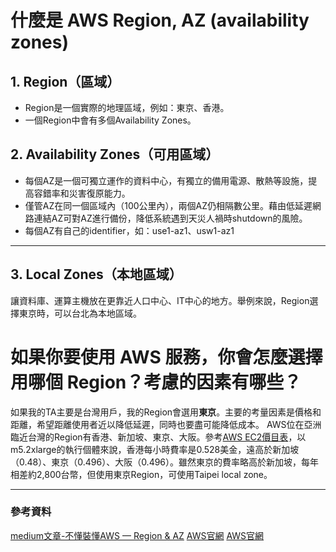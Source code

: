# 什麼是 AWS Region, AZ (availability zones)

## 1. Region（區域）
- Region是一個實際的地理區域，例如：東京、香港。
- 一個Region中會有多個Availability Zones。

## 2. Availability Zones（可用區域）
- 每個AZ是一個可獨立運作的資料中心，有獨立的備用電源、散熱等設施，提高容錯率和災害復原能力。
- 僅管AZ在同一個區域內（100公里內），兩個AZ仍相隔數公里。藉由低延遲網路連結AZ可對AZ進行備份，降低系統遇到天災人禍時shutdown的風險。
- 每個AZ有自己的identifier，如：use1-az1、usw1-az1
---

## 3. Local Zones（本地區域）
讓資料庫、運算主機放在更靠近人口中心、IT中心的地方。舉例來說，Region選擇東京時，可以台北為本地區域。

# 如果你要使用 AWS 服務，你會怎麼選擇用哪個 Region？考慮的因素有哪些？
如果我的TA主要是台灣用戶，我的Region會選用**東京**。主要的考量因素是價格和距離，希望距離使用者近以降低延遲，同時也要盡可能降低成本。
AWS位在亞洲臨近台灣的Region有香港、新加坡、東京、大阪。參考[AWS EC2價目表](https://aws.amazon.com/tw/ec2/pricing/on-demand/)，以m5.2xlarge的執行個體來說，香港每小時費率是0.528美金，遠高於新加坡（0.48）、東京（0.496）、大阪（0.496）。雖然東京的費率略高於新加坡，每年相差約2,800台幣，但使用東京Region，可使用Taipei local zone。

---

### 參考資料
[medium文章-不懂裝懂AWS — Region & AZ](https://medium.com/i-發客/不懂裝懂aws-region-az-e888bc15b3a6)
[AWS官網](https://docs.aws.amazon.com/zh_tw/AWSEC2/latest/UserGuide/using-regions-availability-zones.html)
[AWS官網](https://aws.amazon.com/tw/about-aws/global-infrastructure/regions_az/)